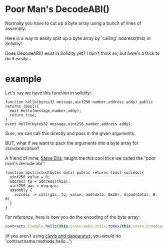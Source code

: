 # Poor Man's DecodeABI()

Normally you have to cut up a byte array using a bunch of lines of assembly. 

Here is a way to easily split up a byte array by 'calling' address(this) in Solidity!








Does DecodeABI() exist in Solidity yet? I don't think so, but here's a trick to do it easily...

# example

Let's say we have this function in solidity:
```solidity
function hello(bytes32 message,uint256 number,address addy) public returns (bool){
  emit Hello(message,number,addy);
  return true;
}
event Hello(bytes32 message,uint256 number,address addy);
```
Sure, we can call this directly and pass in the given arguments.

BUT, what if we want to pack the arguments into a byte array for standardization?

A friend of mine, [Steve Ellis](https://github.com/se3000), taught me this cool trick we called the "poor man's decode abi":

```solidity
function abstracted(bytes data) public returns (bool success){
  uint256 value = 0;
  address to = address(this);
  uint256 gas = msg.gas;
  assembly {
    success := call(gas, to, value, add(data, 0x20), mload(data), 0, 0)
  }
}
```

For reference, here is how you do the encoding of the byte array:
```javascript
contracts.Example.hello(this.state.web3.utils.toHex(this.state.broadcastText),this.state.broadcastNumber,this.state.address).encodeABI()
```
(if you aren't using [clevis and dapparatus](https://medium.com/@austin_48503/%EF%B8%8Fclevis-blockchain-orchestration-682d2396aeef), you would do 'contractname.methods.hello...')
